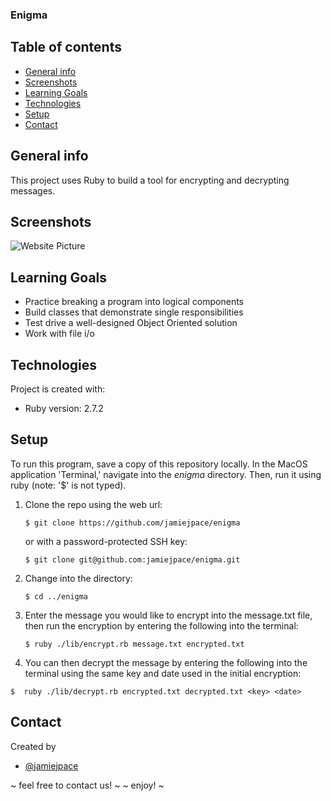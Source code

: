 ### Enigma
## Table of contents
* [General info](#general-info)
* [Screenshots](#screenshots)
* [Learning Goals](#learning-goals)
* [Technologies](#technologies)
* [Setup](#setup)
* [Contact](#contact)
## General info
This project uses Ruby to build a tool for encrypting and decrypting messages.
## Screenshots
![Website Picture](https://user-images.githubusercontent.com/83834410/128053930-e7533171-74e3-49e4-981f-ec2d4b1ded3e.png)
## Learning Goals
* Practice breaking a program into logical components
* Build classes that demonstrate single responsibilities
* Test drive a well-designed Object Oriented solution
* Work with file i/o
## Technologies
Project is created with:
* Ruby version: 2.7.2
## Setup
To run this program, save a copy of this repository locally. In the MacOS
application 'Terminal,' navigate into the _enigma_ directory.
Then, run it using ruby (note: '$' is not typed).
1. Clone the repo using the web url:
   ```
   $ git clone https://github.com/jamiejpace/enigma
   ```
   or with a password-protected SSH key:
   ```
   $ git clone git@github.com:jamiejpace/enigma.git
   ```
2. Change into the directory:
   ```
   $ cd ../enigma
   ```
3. Enter the message you would like to encrypt into the message.txt file, then run the    encryption by entering the following into the terminal:
   ```
   $ ruby ./lib/encrypt.rb message.txt encrypted.txt

   ```
4. You can then decrypt the message by entering the following into the terminal using the same key and date used in the initial encryption:
```
$  ruby ./lib/decrypt.rb encrypted.txt decrypted.txt <key> <date>

```

## Contact
Created by
* [@jamiejpace](https://github.com/jamiejpace)

~ feel free to contact us! ~
~ enjoy! ~
